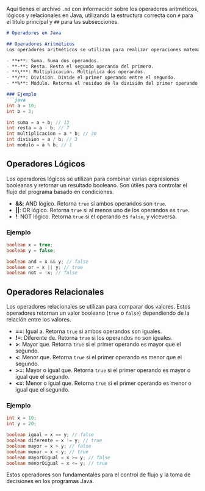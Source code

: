 Aquí tienes el archivo `.md` con información sobre los operadores aritméticos, lógicos y relacionales en Java, utilizando la estructura correcta con `#` para el título principal y `##` para las subsecciones.

```md
# Operadores en Java

## Operadores Aritméticos
Los operadores aritméticos se utilizan para realizar operaciones matemáticas básicas. Estos operadores permiten realizar suma, resta, multiplicación, división y módulo.

- **+**: Suma. Suma dos operandos.
- **-**: Resta. Resta el segundo operando del primero.
- **\***: Multiplicación. Multiplica dos operandos.
- **/**: División. Divide el primer operando entre el segundo.
- **%**: Módulo. Retorna el residuo de la división del primer operando entre el segundo.

### Ejemplo
```java
int a = 10;
int b = 3;

int suma = a + b; // 13
int resta = a - b; // 7
int multiplicacion = a * b; // 30
int division = a / b; // 3
int modulo = a % b; // 1
```

## Operadores Lógicos
Los operadores lógicos se utilizan para combinar varias expresiones booleanas y retornar un resultado booleano. Son útiles para controlar el flujo del programa basado en condiciones.

- **&&**: AND lógico. Retorna `true` si ambos operandos son `true`.
- **||**: OR lógico. Retorna `true` si al menos uno de los operandos es `true`.
- **!**: NOT lógico. Retorna `true` si el operando es `false`, y viceversa.

### Ejemplo
```java
boolean x = true;
boolean y = false;

boolean and = x && y; // false
boolean or = x || y; // true
boolean not = !x; // false
```

## Operadores Relacionales
Los operadores relacionales se utilizan para comparar dos valores. Estos operadores retornan un valor booleano (`true` o `false`) dependiendo de la relación entre los valores.

- **==**: Igual a. Retorna `true` si ambos operandos son iguales.
- **!=**: Diferente de. Retorna `true` si los operandos no son iguales.
- **>**: Mayor que. Retorna `true` si el primer operando es mayor que el segundo.
- **<**: Menor que. Retorna `true` si el primer operando es menor que el segundo.
- **>=**: Mayor o igual que. Retorna `true` si el primer operando es mayor o igual que el segundo.
- **<=**: Menor o igual que. Retorna `true` si el primer operando es menor o igual que el segundo.

### Ejemplo
```java
int x = 10;
int y = 20;

boolean igual = x == y; // false
boolean diferente = x != y; // true
boolean mayor = x > y; // false
boolean menor = x < y; // true
boolean mayorOigual = x >= y; // false
boolean menorOigual = x <= y; // true
```

Estos operadores son fundamentales para el control de flujo y la toma de decisiones en los programas Java.
```